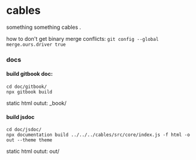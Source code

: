 # cables
something something cables
.

how to don't get binary merge conflicts:
`git config --global merge.ours.driver true`


### docs

#### build gitbook doc:

```
cd doc/gitbook/
npx gitbook build
```
static html outut: _book/

#### build jsdoc

```
cd doc/jsdoc/
npx documentation build ../../../cables/src/core/index.js -f html -o out --theme theme
```
static html outut: out/
